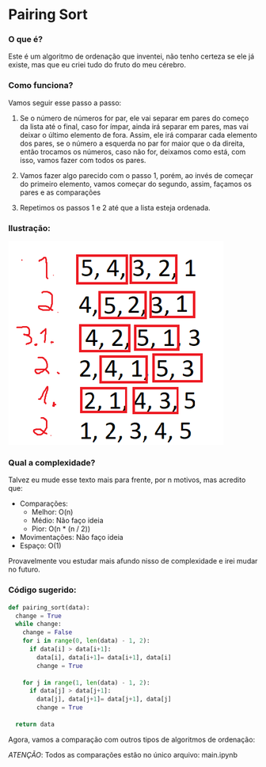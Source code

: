 # Pairing Sort

### O que é?
Este é um algoritmo de ordenação que inventei, não tenho certeza se ele já existe, mas que eu criei tudo do fruto do meu cérebro.

### Como funciona?
Vamos seguir esse passo a passo:

1. Se o número de números for par, ele vai separar em pares do começo da lista até o final, caso for ímpar, ainda irá separar em pares, mas vai deixar o último elemento de fora. Assim, ele irá comparar cada elemento dos pares, se o número a esquerda no par for maior que o da direita, então trocamos os números, caso não for, deixamos como está, com isso, vamos fazer com todos os pares.

2. Vamos fazer algo parecido com o passo 1, porém, ao invés de começar do primeiro elemento, vamos começar do segundo, assim, façamos os pares e as comparações

3. Repetimos os passos 1 e 2 até que a lista esteja ordenada.

### Ilustração:
![ilustracao](assets/ilustration.png)

### Qual a complexidade?
Talvez eu mude esse texto mais para frente, por n motivos, mas acredito que:
- Comparações:
  - Melhor: O(n)
  - Médio: Não faço ideia
  - Pior: O(n * (n / 2))
- Movimentações: Não faço ideia
- Espaço: O(1)

Provavelmente vou estudar mais afundo nisso de complexidade e irei mudar no futuro.

### Código sugerido:
```python
def pairing_sort(data):
  change = True
  while change:
    change = False
    for i in range(0, len(data) - 1, 2):
      if data[i] > data[i+1]:
        data[i], data[i+1]= data[i+1], data[i]
        change = True

    for j in range(1, len(data) - 1, 2):
      if data[j] > data[j+1]:
        data[j], data[j+1]= data[j+1], data[j]
        change = True

  return data
```

Agora, vamos a comparação com outros tipos de algoritmos de ordenação:

*ATENÇÃO*: Todos as comparações estão no único arquivo: main.ipynb